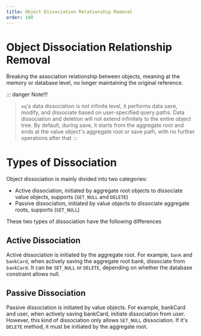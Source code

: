 ```yaml
---
title: Object Dissociation Relationship Removal
order: 100
---
```


# Object Dissociation Relationship Removal
Breaking the association relationship between objects, meaning at the memory or database level, no longer maintaining the original reference.


::: danger Note!!!
> `eq`'s data dissociation is not infinite level, it performs data save, modify, and dissociate based on user-specified query paths. Data dissociation and deletion will not extend infinitely to the entire object tree. By default, during save, it starts from the aggregate root and ends at the value object's aggregate root or save path, with no further operations after that
:::

# Types of Dissociation
Object dissociation is mainly divided into two categories:
- Active dissociation, initiated by aggregate root objects to dissociate value objects, supports (`SET_NULL` and `DELETE`)
- Passive dissociation, initiated by value objects to dissociate aggregate roots, supports (`SET_NULL`)

These two types of dissociation have the following differences

## Active Dissociation
Active dissociation is initiated by the aggregate root. For example, `bank` and `bankCard`, when actively saving the aggregate root bank, dissociate from `bankCard`. It can be `SET_NULL` or `DELETE`, depending on whether the database constraint allows null.

## Passive Dissociation
Passive dissociation is initiated by value objects. For example, bankCard and user, when actively saving bankCard, initiate dissociation from user. However, this kind of dissociation only allows `SET_NULL` dissociation. If it's `DELETE` method, it must be initiated by the aggregate root.

